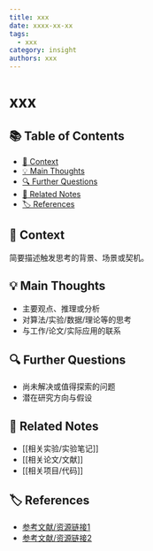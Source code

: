 ```yaml
---
title: xxx
date: xxxx-xx-xx
tags:
  - xxx
category: insight
authors: xxx
---
```

# xxx

## 📚 Table of Contents

- [📝 Context](#-context)
- [💡 Main Thoughts](#-main-thoughts)
- [🔍 Further Questions](#-further-questions)
- [🔗 Related Notes](#-related-notes)
- [🏷️ References](#-references)

## 📝 Context

简要描述触发思考的背景、场景或契机。

## 💡 Main Thoughts

- 主要观点、推理或分析
- 对算法/实验/数据/理论等的思考
- 与工作/论文/实际应用的联系

## 🔍 Further Questions

- 尚未解决或值得探索的问题
- 潜在研究方向与假设

## 🔗 Related Notes

- [[相关实验/实验笔记]]
- [[相关论文/文献]]
- [[相关项目/代码]]

## 🏷️ References

- [参考文献/资源链接1]()
- [参考文献/资源链接2]()

